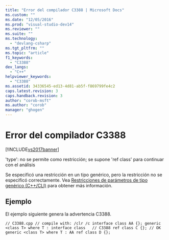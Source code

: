 ```yaml
---
title: "Error del compilador C3388 | Microsoft Docs"
ms.custom: ""
ms.date: "12/05/2016"
ms.prod: "visual-studio-dev14"
ms.reviewer: ""
ms.suite: ""
ms.technology: 
  - "devlang-csharp"
ms.tgt_pltfrm: ""
ms.topic: "article"
f1_keywords: 
  - "C3388"
dev_langs: 
  - "C++"
helpviewer_keywords: 
  - "C3388"
ms.assetid: 34336545-ed13-4d81-ab5f-f869799fe4c2
caps.latest.revision: 3
caps.handback.revision: 3
author: "corob-msft"
ms.author: "corob"
manager: "ghogen"
---
```

# Error del compilador C3388
[!INCLUDE[vs2017banner](../../assembler/inline/includes/vs2017banner.md)]

'type': no se permite como restricción; se supone 'ref class' para continuar con el análisis  
  
 Se especificó una restricción en un tipo genérico, pero la restricción no se especificó correctamente. Vea [Restricciones de parámetros de tipo genérico \(C\+\+\/CLI\)](../Topic/Constraints%20on%20Generic%20Type%20Parameters%20\(C++-CLI\).md) para obtener más información.  
  
## Ejemplo  
 El ejemplo siguiente genera la advertencia C3388.  
  
```  
// C3388.cpp // compile with: /clr /c interface class AA {}; generic <class T> where T : interface class   // C3388 ref class C {}; // OK generic <class T> where T : AA ref class D {};  
```